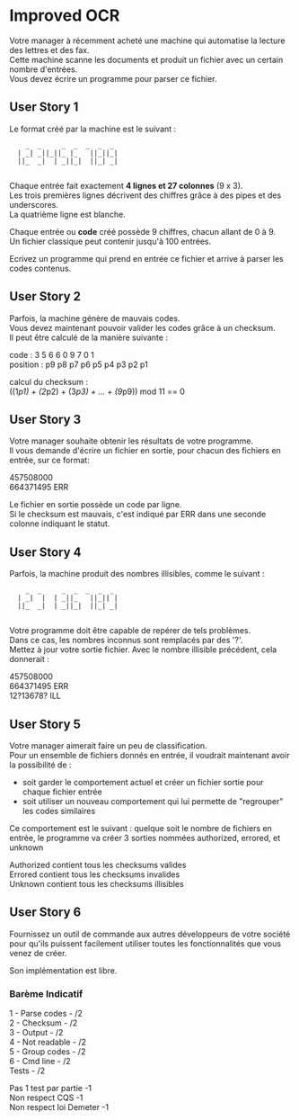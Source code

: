 # Improved OCR

Votre manager à récemment acheté une machine qui automatise la lecture des lettres et des fax.  
Cette machine scanne les documents et produit un fichier avec un certain nombre d'entrées.  
Vous devez écrire un programme pour parser ce fichier.  

## User Story 1

Le format créé par la machine est le suivant :  

```
    _  _     _  _  _  _  _ 
  | _| _||_||_ |_   ||_||_|
  ||_  _|  | _||_|  ||_| _|
  
```

Chaque entrée fait exactement **4 lignes et 27 colonnes** (9 x 3).  
Les trois premières lignes décrivent des chiffres grâce à des pipes et des underscores.  
La quatrième ligne est blanche.  

Chaque entrée ou **code** créé possède 9 chiffres, chacun allant de 0 à 9.  
Un fichier classique peut contenir jusqu'à 100 entrées.  
  
Ecrivez un programme qui prend en entrée ce fichier et arrive à parser les codes contenus.  

## User Story 2
	
Parfois, la machine génère de mauvais codes.   
Vous devez maintenant pouvoir valider les codes grâce à un checksum.  
Il peut être calculé de la manière suivante :  

code     : 3  5  6  6  0  9  7  0  1  
position : p9 p8 p7 p6 p5 p4 p3 p2 p1  
  
calcul du checksum :  
((1*p1) + (2*p2) + (3*p3) + ... + (9*p9)) mod 11 == 0  

## User Story 3
	
Votre manager souhaite obtenir les résultats de votre programme.  
Il vous demande d'écrire un fichier en sortie, pour chacun des fichiers en entrée, sur ce format:  
  
457508000  
664371495 ERR  

Le fichier en sortie possède un code par ligne.  
Si le checksum est mauvais, c'est indiqué par ERR dans une seconde colonne indiquant le statut.  

## User Story 4

Parfois, la machine produit des nombres illisibles, comme le suivant :  

```
    _  _     _  _  _  _  _ 
  | _|  |  | _||_   ||_|| |
  ||_  _|  | _||_|  ||_| _|
  
```

Votre programme doit être capable de repérer de tels problèmes.  
Dans ce cas, les nombres inconnus sont remplacés par des '?'.  
Mettez à jour votre sortie fichier. Avec le nombre illisible précédent, cela donnerait :  

457508000    
664371495 ERR   
12?13678? ILL

## User Story 5

Votre manager aimerait faire un peu de classification.  
Pour un ensemble de fichiers donnés en entrée, il voudrait maintenant avoir la possibilité de :  
- soit garder le comportement actuel et créer un fichier sortie pour chaque fichier entrée  
- soit utiliser un nouveau comportement qui lui permette de "regrouper" les codes similaires  

Ce comportement est le suivant : quelque soit le nombre de fichiers en entrée, le programme va créer 3 sorties nommées authorized, errored, et unknown  
  
Authorized contient tous les checksums valides  
Errored contient tous les checksums invalides  
Unknown contient tous les checksums illisibles   
  
## User Story 6   
  
Fournissez un outil de commande aux autres développeurs de votre société pour qu'ils puissent facilement utiliser toutes les fonctionnalités que vous venez de créer.  
  
Son implémentation est libre.  
  
  
### Barème Indicatif
  
1 - Parse codes - /2  
2 - Checksum - /2  
3 - Output - /2  
4 - Not readable - /2  
5 - Group codes - /2  
6 - Cmd line - /2  
Tests - /2  

Pas 1 test par partie 	-1  
Non respect CQS 	-1  
Non respect loi Demeter -1  